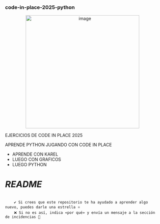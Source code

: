 <div>
  <h3>code-in-place-2025-python</h3>
</div>


<p align="center" dir="auto">
  <a href="https://codeinplace.stanford.edu" rel="nofollow">
  <img width="370" height="370" alt="image" src="https://github.com/user-attachments/assets/c4b57d7a-a878-4219-a00d-4ab1565bb2bd" />
  </a>
</p>


EJERCICIOS DE CODE IN PLACE 2025

APRENDE PYTHON JUGANDO CON CODE IN PLACE

<ul>
  <li>APRENDE CON KAREL</li>
  <li>LUEGO CON GRAFICOS</li>
  <li>LUEGO PYTHON</li>
</ul>
<div>
   <h1><b><i>README</i></b></h1>
  <pre>
    <code>
    ✔️ Si crees que este repositorio te ha ayudado a aprender algo nuevo, puedes darle una estrella ⭐   
    ❌ Si no es así, indica «por qué» y envía un mensaje a la sección de incidencias 🚩   
    </code>  
  </pre> 
</div>


